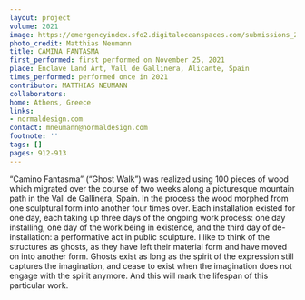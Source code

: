 ```yaml
---
layout: project
volume: 2021
image: https://emergencyindex.sfo2.digitaloceanspaces.com/submissions_2021/images/sfo2.digitaloceanspaces.com/emergencyindex/submissions_2021/images/1665420853717_CaminaFantasma_Fantasma.tif
photo_credit: Matthias Neumann
title: CAMINA FANTASMA
first_performed: first performed on November 25, 2021
place: Enclave Land Art, Vall de Gallinera, Alicante, Spain
times_performed: performed once in 2021
contributor: MATTHIAS NEUMANN
collaborators:
home: Athens, Greece
links:
- normaldesign.com
contact: mneumann@normaldesign.com
footnote: ''
tags: []
pages: 912-913
---
```

“Camino Fantasma” (“Ghost Walk”) was realized using 100 pieces of wood which migrated over the course of two weeks along a picturesque mountain path in the Vall de Gallinera, Spain. In the process the wood morphed from one sculptural form into another four times over. Each installation existed for one day, each taking up three days of the ongoing work process: one day installing, one day of the work being in existence, and the third day of de-installation: a performative act in public sculpture. I like to think of the structures as ghosts, as they have left their material form and have moved on into another form. Ghosts exist as long as the spirit of the expression still captures the imagination, and cease to exist when the imagination does not engage with the spirit anymore. And this will mark the lifespan of this particular work.
